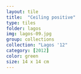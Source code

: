 ```yaml
---
layout: tile
title:  "Ceiling positive"
type: tiles
folder: lagos
img: lagos-09.jpg
group: collections
collection: "Lagos '12"
category: [2012]
color: green 
size: 14 x 14 cm
---
```



